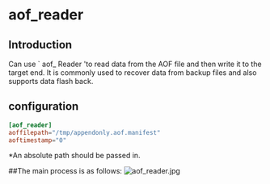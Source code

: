 # aof_reader

## Introduction

Can use ` aof_ Reader 'to read data from the AOF file and then write it to the target end.
 It is commonly used to recover data from backup files and also supports data flash back.

## configuration

```toml
[aof_reader]
aoffilepath="/tmp/appendonly.aof.manifest"
aoftimestamp="0"
```

*An absolute path should be passed in.

##The main process is as follows:
![aof_reader.jpg](/public/aof_reader.jpg)
